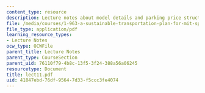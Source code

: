 ```yaml
---
content_type: resource
description: Lecture notes about model details and parking price structure.
file: /media/courses/1-963-a-sustainable-transportation-plan-for-mit-spring-2007/41847ebd76df95647d33f5ccc3fe4074_lect11.pdf
file_type: application/pdf
learning_resource_types:
- Lecture Notes
ocw_type: OCWFile
parent_title: Lecture Notes
parent_type: CourseSection
parent_uid: 76110f79-4b8c-13f5-3f24-388a56a06245
resourcetype: Document
title: lect11.pdf
uid: 41847ebd-76df-9564-7d33-f5ccc3fe4074
---
```

